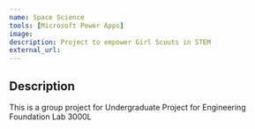 ```yaml
---
name: Space Science
tools: [Microsoft Power Apps]
image: 
description: Project to empower Girl Scouts in STEM
external_url: 
---
```


## Description
This is a group project for Undergraduate Project for Engineering Foundation Lab 3000L